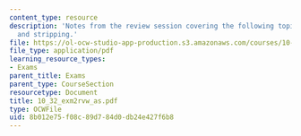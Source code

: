```yaml
---
content_type: resource
description: 'Notes from the review session covering the following topics: adsorption
  and stripping.'
file: https://ol-ocw-studio-app-production.s3.amazonaws.com/courses/10-32-separation-processes-spring-2005/8b012e75f08c89d784d0db24e427f6b8_10_32_exm2rvw_as.pdf
file_type: application/pdf
learning_resource_types:
- Exams
parent_title: Exams
parent_type: CourseSection
resourcetype: Document
title: 10_32_exm2rvw_as.pdf
type: OCWFile
uid: 8b012e75-f08c-89d7-84d0-db24e427f6b8
---
```

